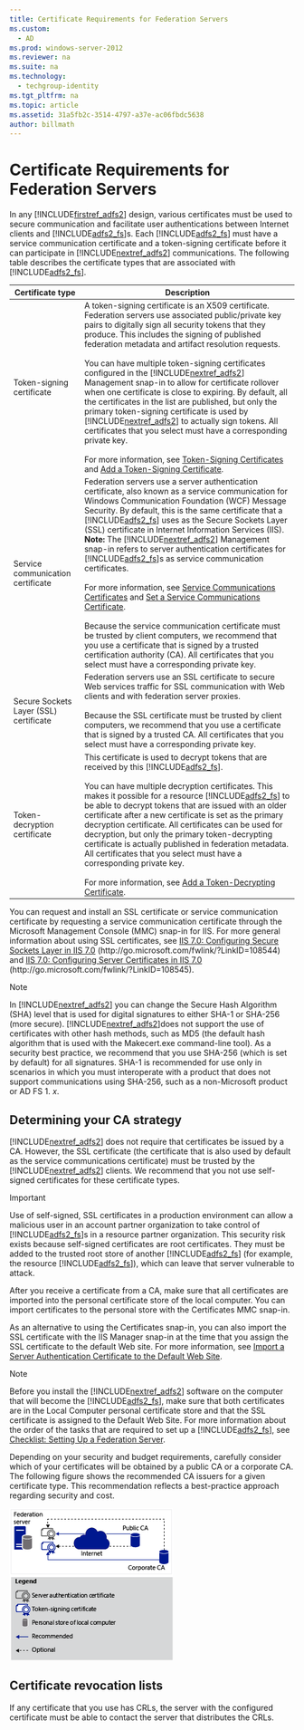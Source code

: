 ```yaml
---
title: Certificate Requirements for Federation Servers
ms.custom: 
  - AD
ms.prod: windows-server-2012
ms.reviewer: na
ms.suite: na
ms.technology: 
  - techgroup-identity
ms.tgt_pltfrm: na
ms.topic: article
ms.assetid: 31a5fb2c-3514-4797-a37e-ac06fbdc5638
author: billmath
---
```

# Certificate Requirements for Federation Servers
In any [!INCLUDE[firstref_adfs2]()] design, various certificates must be used to secure communication and facilitate user authentications between Internet clients and [!INCLUDE[adfs2_fs]()]s. Each [!INCLUDE[adfs2_fs]()] must have a service communication certificate and a token\-signing certificate before it can participate in [!INCLUDE[nextref_adfs2]()] communications. The following table describes the certificate types that are associated with [!INCLUDE[adfs2_fs]()].  
  
|Certificate type|Description|  
|--------------------|---------------|  
|Token\-signing certificate|A token\-signing certificate is an X509 certificate. Federation servers use associated public\/private key pairs to digitally sign all security tokens that they produce. This includes the signing of published federation metadata and artifact resolution requests.<br /><br />You can have multiple token\-signing certificates configured in the [!INCLUDE[nextref_adfs2]()] Management snap\-in to allow for certificate rollover when one certificate is close to expiring. By default, all the certificates in the list are published, but only the primary token\-signing certificate is used by [!INCLUDE[nextref_adfs2]()] to actually sign tokens. All certificates that you select must have a corresponding private key.<br /><br />For more information, see [Token-Signing Certificates](../../../../active-directory-federation-services/plan/WS2012-guide/server-placement/Token-Signing-Certificates.md) and [Add a Token-Signing Certificate](Add-a-Token-Signing-Certificate.md).|  
|Service communication certificate|Federation servers use a server authentication certificate, also known as a service communication for Windows Communication Foundation \(WCF\) Message Security. By default, this is the same certificate that a [!INCLUDE[adfs2_fs]()] uses as the Secure Sockets Layer \(SSL\) certificate in Internet Information Services \(IIS\). **Note:** The [!INCLUDE[nextref_adfs2]()] Management snap\-in refers to server authentication certificates for [!INCLUDE[adfs2_fs]()]s as service communication certificates.<br /><br />For more information, see [Service Communications Certificates](../../../../active-directory-federation-services/plan/WS2012-guide/server-placement/Service-Communications-Certificates.md) and [Set a Service Communications Certificate](Set-a-Service-Communications-Certificate.md).<br /><br />Because the service communication certificate must be trusted by client computers, we recommend that you use a certificate that is signed by a trusted certification authority \(CA\). All certificates that you select must have a corresponding private key.|  
|Secure Sockets Layer \(SSL\) certificate|Federation servers use an SSL certificate to secure Web services traffic for SSL communication with Web clients and with federation server proxies.<br /><br />Because the SSL certificate must be trusted by client computers, we recommend that you use a certificate that is signed by a trusted CA. All certificates that you select must have a corresponding private key.|  
|Token\-decryption certificate|This certificate is used to decrypt tokens that are received by this [!INCLUDE[adfs2_fs]()].<br /><br />You can have multiple decryption certificates. This makes it possible for a resource [!INCLUDE[adfs2_fs]()] to be able to decrypt tokens that are issued with an older certificate after a new certificate is set as the primary decryption certificate. All certificates can be used for decryption, but only the primary token\-decrypting certificate is actually published in federation metadata. All certificates that you select must have a corresponding private key.<br /><br />For more information, see [Add a Token-Decrypting Certificate](Add-a-Token-Decrypting-Certificate.md).|  
  
You can request and install an SSL certificate or service communication certificate by requesting a service communication certificate through the Microsoft Management Console \(MMC\) snap\-in for IIS. For more general information about using SSL certificates, see [IIS 7.0: Configuring Secure Sockets Layer in IIS 7.0](http://go.microsoft.com/fwlink/?LinkID=108544) \(http:\/\/go.microsoft.com\/fwlink\/?LinkID\=108544\) and [IIS 7.0: Configuring Server Certificates in IIS 7.0](http://go.microsoft.com/fwlink/?LinkID=108545) \(http:\/\/go.microsoft.com\/fwlink\/?LinkID\=108545\).  
  
> [!NOTE]  
> In [!INCLUDE[nextref_adfs2]()] you can change the Secure Hash Algorithm \(SHA\) level that is used for digital signatures to either SHA\-1 or SHA\-256 \(more secure\). [!INCLUDE[nextref_adfs2]()]does not support the use of certificates with other hash methods, such as MD5 \(the default hash algorithm that is used with the Makecert.exe command\-line tool\). As a security best practice, we recommend that you use SHA\-256 \(which is set by default\) for all signatures. SHA\-1 is recommended for use only in scenarios in which you must interoperate with a product that does not support communications using SHA\-256, such as a non\-Microsoft product or AD FS 1. *x*.  
  
## Determining your CA strategy  
[!INCLUDE[nextref_adfs2]()] does not require that certificates be issued by a CA. However, the SSL certificate \(the certificate that is also used by default as the service communications certificate\) must be trusted by the [!INCLUDE[nextref_adfs2]()] clients. We recommend that you not use self\-signed certificates for these certificate types.  
  
> [!IMPORTANT]  
> Use of self\-signed, SSL certificates in a production environment can allow a malicious user in an account partner organization to take control of [!INCLUDE[adfs2_fs]()]s in a resource partner organization. This security risk exists because self\-signed certificates are root certificates. They must be added to the trusted root store of another [!INCLUDE[adfs2_fs]()] \(for example, the resource [!INCLUDE[adfs2_fs]()]\), which can leave that server vulnerable to attack.  
  
After you receive a certificate from a CA, make sure that all certificates are imported into the personal certificate store of the local computer. You can import certificates to the personal store with the Certificates MMC snap\-in.  
  
As an alternative to using the Certificates snap\-in, you can also import the SSL certificate with the IIS Manager snap\-in at the time that you assign the SSL certificate to the default Web site. For more information, see [Import a Server Authentication Certificate to the Default Web Site](Import-a-Server-Authentication-Certificate-to-the-Default-Web-Site.md).  
  
> [!NOTE]  
> Before you install the [!INCLUDE[nextref_adfs2]()] software on the computer that will become the [!INCLUDE[adfs2_fs]()], make sure that both certificates are in the Local Computer personal certificate store and that the SSL certificate is assigned to the Default Web Site. For more information about the order of the tasks that are required to set up a [!INCLUDE[adfs2_fs]()], see [Checklist: Setting Up a Federation Server](Checklist--Setting-Up-a-Federation-Server.md).  
  
Depending on your security and budget requirements, carefully consider which of your certificates will be obtained by a public CA or a corporate CA. The following figure shows the recommended CA issuers for a given certificate type. This recommendation reflects a best\-practice approach regarding security and cost.  
  
![](../../../../media/Certificate-Requirements-for-Federation-Servers/adfs2_fedserver_certstory_1.png)  
  
## Certificate revocation lists  
If any certificate that you use has CRLs, the server with the configured certificate must be able to contact the server that distributes the CRLs.  
  

